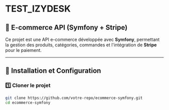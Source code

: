 # TEST_IZYDESK
## 🛒 E-commerce API (Symfony + Stripe)

Ce projet est une API e-commerce développée avec **Symfony**, permettant la gestion des produits, catégories, commandes et l'intégration de **Stripe** pour le paiement.

---

## 🚀 Installation et Configuration

### 1️⃣ **Cloner le projet**
```sh
git clone https://github.com/votre-repo/ecommerce-symfony.git
cd ecommerce-symfony
